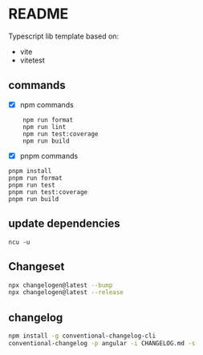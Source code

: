 # README

Typescript lib template based on:

- vite
- vitetest

## commands

- [x] npm commands

```shell
    npm run format
    npm run lint
    npm run test:coverage
    npm run build
```

- [x] pnpm commands

```shell
pnpm install
pnpm run format
pnpm run test
pnpm run test:coverage
pnpm run build

```

## update dependencies

```shell
ncu -u
```

## Changeset

```sh
npx changelogen@latest --bump
npx changelogen@latest --release
```

## changelog

```sh
npm install -g conventional-changelog-cli
conventional-changelog -p angular -i CHANGELOG.md -s
```

